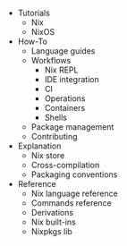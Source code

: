 - Tutorials
    - Nix
    - NixOS
- How-To
    - Language guides
    - Workflows
        - Nix REPL
        - IDE integration
        - CI
        - Operations
        - Containers
        - Shells
    - Package management
    - Contributing
- Explanation
    - Nix store
    - Cross-compilation
    - Packaging conventions
- Reference
    - Nix language reference
    - Commands reference
    - Derivations
    - Nix built-ins
    - Nixpkgs lib